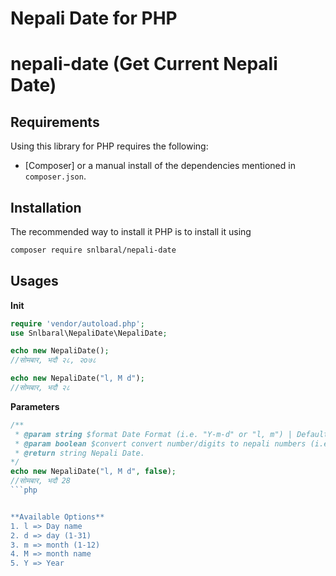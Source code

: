 # Nepali Date for PHP
# nepali-date (Get Current Nepali Date)


Requirements
------------

Using this library for PHP requires the following:

* [Composer] or a manual install of the dependencies mentioned in
  `composer.json`.


Installation
------------

The recommended way to install it PHP is to install it using

```sh
composer require snlbaral/nepali-date
```


Usages
----------

**Init**
```php
require 'vendor/autoload.php';
use Snlbaral\NepaliDate\NepaliDate;

echo new NepaliDate();
//सोमबार, भदौ २८, २o७८

echo new NepaliDate("l, M d");
//सोमबार, भदौ २८
```

**Parameters**
```php
/**
 * @param string $format Date Format (i.e. "Y-m-d" or "l, m") | Default = "l, M d, Y"
 * @param boolean $convert convert number/digits to nepali numbers (i.e. १) | Default = true
 * @return string Nepali Date.
*/
echo new NepaliDate("l, M d", false);
//सोमबार, भदौ 28
```php


**Available Options**
1. l => Day name
2. d => day (1-31)
3. m => month (1-12)
4. M => month name
5. Y => Year
